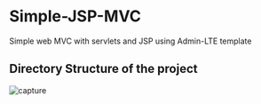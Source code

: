 # Simple-JSP-MVC
Simple web MVC with servlets and JSP using Admin-LTE template

## Directory Structure of the project
![capture](https://user-images.githubusercontent.com/15135199/28256946-275e3852-6af1-11e7-8c7c-d0c9aaf9fc63.png)
